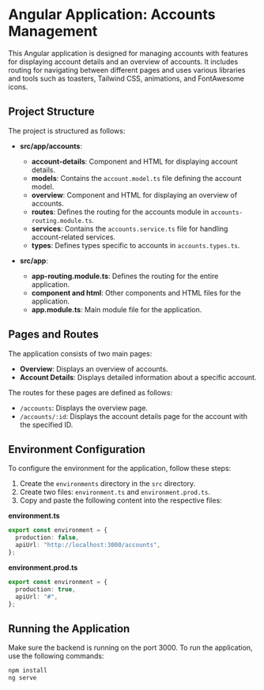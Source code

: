 # Angular Application: Accounts Management

This Angular application is designed for managing accounts with features for displaying account details and an overview of accounts. It includes routing for navigating between different pages and uses various libraries and tools such as toasters, Tailwind CSS, animations, and FontAwesome icons.

## Project Structure

The project is structured as follows:

- **src/app/accounts**:

  - **account-details**: Component and HTML for displaying account details.
  - **models**: Contains the `account.model.ts` file defining the account model.
  - **overview**: Component and HTML for displaying an overview of accounts.
  - **routes**: Defines the routing for the accounts module in `accounts-routing.module.ts`.
  - **services**: Contains the `accounts.service.ts` file for handling account-related services.
  - **types**: Defines types specific to accounts in `accounts.types.ts`.

- **src/app**:
  - **app-routing.module.ts**: Defines the routing for the entire application.
  - **component and html**: Other components and HTML files for the application.
  - **app.module.ts**: Main module file for the application.

## Pages and Routes

The application consists of two main pages:

- **Overview**: Displays an overview of accounts.
- **Account Details**: Displays detailed information about a specific account.

The routes for these pages are defined as follows:

- `/accounts`: Displays the overview page.
- `/accounts/:id`: Displays the account details page for the account with the specified ID.

## Environment Configuration

To configure the environment for the application, follow these steps:

1. Create the `environments` directory in the `src` directory.
2. Create two files: `environment.ts` and `environment.prod.ts`.
3. Copy and paste the following content into the respective files:

**environment.ts**

```typescript
export const environment = {
  production: false,
  apiUrl: "http://localhost:3000/accounts",
};
```

**environment.prod.ts**

```typescript
export const environment = {
  production: true,
  apiUrl: "#",
};
```

## Running the Application

Make sure the backend is running on the port 3000.
To run the application, use the following commands:

```bash
npm install
ng serve
```
